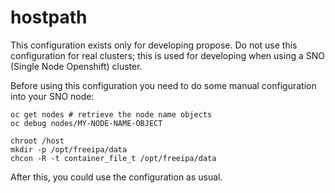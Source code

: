 # hostpath

This configuration exists only for developing propose.
Do not use this configuration for real clusters; this is
used for developing when using a SNO (Single Node
Openshift) cluster.

Before using this configuration you need to do some manual
configuration into your SNO node:

```shell
oc get nodes # retrieve the node name objects
oc debug nodes/MY-NODE-NAME-OBJECT

chroot /host
mkdir -p /opt/freeipa/data
chcon -R -t container_file_t /opt/freeipa/data
```

After this, you could use the configuration as usual.
